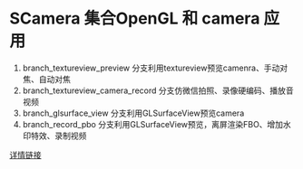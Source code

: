 # SCamera 集合OpenGL 和 camera 应用
1. branch_textureview_preview 分支利用textureview预览camenra、手动对焦、自动对焦
2. branch_textureview_camera_record 分支仿微信拍照、录像硬编码、播放音视频
3. branch_glsurface_view 分支利用GLSurfaceView预览camera
4. branch_record_pbo 分支利用GLSurfaceView预览，离屏渲染FBO、增加水印特效、录制视频

[详情链接](https://blog.csdn.net/qq_15893929)

